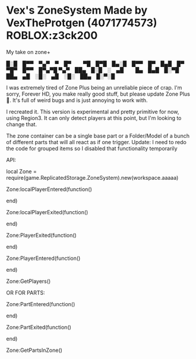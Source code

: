 # Vex's ZoneSystem Made by VexTheProtgen (4071774573) ROBLOX:z3ck200
My take on zone+

█░█ █▀▀ ▀▄▀ ▀ █▀   ▀█ █▀█ █▄░█ █▀▀ █▀ █▄█ █▀ ▀█▀ █▀▀ █▀▄▀█
▀▄▀ ██▄ █░█ ░ ▄█   █▄ █▄█ █░▀█ ██▄ ▄█ ░█░ ▄█ ░█░ ██▄ █░▀░█

I was extremely tired of Zone Plus being an unreliable piece of crap. I'm sorry, Forever HD, you make really good stuff, but please update Zone Plus 🙏. It's full of weird bugs and is just annoying to work with.

I recreated it. This version is experimental and pretty primitive for now, using Region3. It can only detect players at this point, but I'm looking to change that.


The zone container can be a single base part or a Folder/Model of a bunch of different parts that will all react as if one trigger.
Update: I need to redo the code for grouped items so I disabled that functionality temporarily



API:

local Zone = require(game.ReplicatedStorage.ZoneSystem).new(workspace.aaaaa)


Zone:localPlayerEntered(function()

end)


Zone:localPlayerExited(function()

end)

Zone:PlayerExited(function()

end)

Zone:PlayerEntered(function()

end)

Zone:GetPlayers()

OR FOR PARTS:

Zone:PartEntered(function()

end)

Zone:PartExited(function()

end)

Zone:GetPartsInZone()

